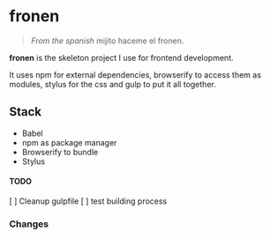 # fronen

> _From the spanish_ mijito haceme el fronen.

__fronen__ is the skeleton project I use for frontend development.

It uses npm for external dependencies, browserify to access them as modules,
stylus for the css and gulp to put it all together.

## Stack

* Babel
* npm as package manager
* Browserify to bundle
* Stylus


#### TODO
[ ] Cleanup gulpfile
[ ] test building process


### Changes
